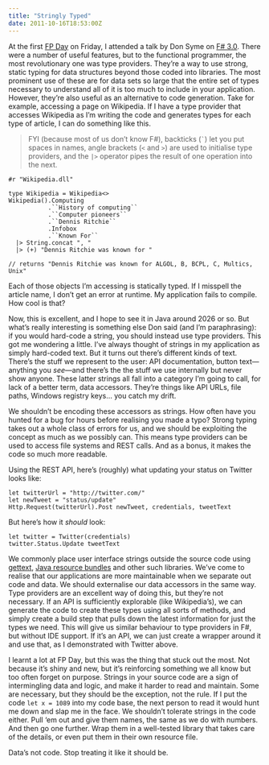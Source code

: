 ```yaml
---
title: "Stringly Typed"
date: 2011-10-16T18:53:00Z
---
```


At the first [FP Day](http://www.fpday.net/) on Friday, I attended a
talk by Don Syme on [F\#
3.0](http://research.microsoft.com/en-us/um/cambridge/projects/fsharp/).
There were a number of useful features, but to the functional
programmer, the most revolutionary one was type providers. They’re a way
to use strong, static typing for data structures beyond those coded into
libraries. The most prominent use of these are for data sets so large
that the entire set of types necessary to understand all of it is too
much to include in your application. However, they’re also useful as an
alternative to code generation. Take for example, accessing a page on
Wikipedia. If I have a type provider that accesses Wikipedia as I’m
writing the code and generates types for each type of article, I can do
something like this.

> FYI (because most of us don’t know F\#), backticks (`` ` ``) let you
> put spaces in names, angle brackets (`<` and `>`) are used to
> initialise type providers, and the `|>` operator pipes the result of
> one operation into the next.

    #r "Wikipedia.dll"

    type Wikipedia = Wikipedia<>
    Wikipedia().Computing
               .``History of computing``
               .``Computer pioneers``
               .``Dennis Ritchie``
               .Infobox
               .``Known For``
      |> String.concat ", "
      |> (+) "Dennis Ritchie was known for "

    // returns "Dennis Ritchie was known for ALGOL, B, BCPL, C, Multics, Unix"

Each of those objects I’m accessing is statically typed. If I misspell
the article name, I don’t get an error at runtime. My application fails
to compile. How cool is that?

Now, this is excellent, and I hope to see it in Java around 2026 or so.
But what’s really interesting is something else Don said (and I’m
paraphrasing): if you would hard-code a string, you should instead use
type providers. This got me wondering a little. I’ve always thought of
strings in my application as simply hard-coded text. But it turns out
there’s different kinds of text. There’s the stuff we represent to the
user: API documentation, button text—anything you *see*—and there’s the
the stuff we use internally but never show anyone. These latter strings
all fall into a category I’m going to call, for lack of a better term,
data accessors. They’re things like API URLs, file paths, Windows
registry keys… you catch my drift.

We shouldn’t be encoding these accessors as strings. How often have you
hunted for a bug for hours before realising you made a typo? Strong
typing takes out a whole class of errors for us, and we should be
exploiting the concept as much as we possibly can. This means type
providers can be used to access file systems and REST calls. And as a
bonus, it makes the code so much more readable.

Using the REST API, here’s (roughly) what updating your status on
Twitter looks like:

    let twitterUrl = "http://twitter.com/"
    let newTweet = "status/update"
    Http.Request(twitterUrl).Post newTweet, credentials, tweetText

But here’s how it *should* look:

    let twitter = Twitter(credentials)
    twitter.Status.Update tweetText

We commonly place user interface strings outside the source code using
[gettext](http://www.gnu.org/s/gettext/), [Java resource
bundles](http://download.oracle.com/javase/tutorial/i18n/resbundle/index.html)
and other such libraries. We’ve come to realise that our applications
are more maintainable when we separate out code and data. We should
externalise our data accessors in the same way. Type providers are an
excellent way of doing this, but they’re not necessary. If an API is
sufficiently explorable (like Wikipedia’s), we can generate the code to
create these types using all sorts of methods, and simply create a build
step that pulls down the latest information for just the types we need.
This will give us similar behaviour to type providers in F\#, but
without IDE support. If it’s an API, we can just create a wrapper around
it and use that, as I demonstrated with Twitter above.

I learnt a lot at FP Day, but this was the thing that stuck out the
most. Not because it’s shiny and new, but it’s reinforcing something we
all know but too often forget on purpose. Strings in your source code
are a sign of intermingling data and logic, and make it harder to read
and maintain. Some are necessary, but they should be the exception, not
the rule. If I put the code `let x = 1089` into my code base, the next
person to read it would hunt me down and slap me in the face. We
shouldn’t tolerate strings in the code either. Pull ‘em out and give
them names, the same as we do with numbers. And then go one further.
Wrap them in a well-tested library that takes care of the details, or
even put them in their own resource file.

Data’s not code. Stop treating it like it should be.
